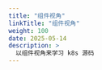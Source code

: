 ```yaml
---
title: "组件视角"
linkTitle: "组件视角"
weight: 100
date: 2025-05-14
description: >
  以组件视角来学习 k8s 源码
---
```






